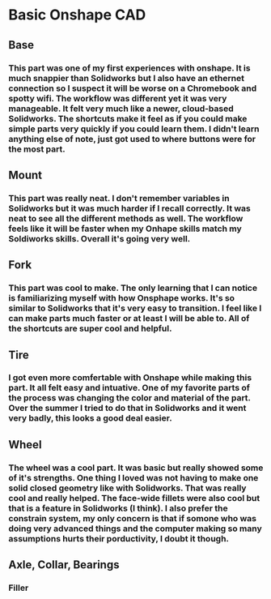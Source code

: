 # Basic Onshape CAD
## Base
### This part was one of my first experiences with onshape. It is much snappier than Solidworks but I also have an ethernet connection so I suspect it will be worse on a Chromebook and spotty wifi. The workflow was different yet it was very manageable. It felt very much like a newer, cloud-based Solidworks. The shortcuts make it feel as if you could make simple parts very quickly if you could learn them. I didn't learn anything else of note, just got used to where buttons were for the most part. 
## Mount
### This part was really neat. I don't remember variables in Solidworks but it was much harder if I recall correctly. It was neat to see all the different methods as well. The workflow feels like it will be faster when my Onhape skills match my Soldiworks skills. Overall it's going very well. 
## Fork 
### This part was cool to make. The only learning that I can notice is familiarizing myself with how Onsphape works. It's so similar to Solidworks that it's very easy to transition. I feel like I can make parts much faster or at least I will be able to. All of the shortcuts are super cool and helpful. 
## Tire
### I got even more comfertable with Onshape while making this part. It all felt easy and intuative. One of my favorite parts of the process was changing the color and material of the part. Over the summer I tried to do that in Solidworks and it went very badly, this looks a good deal easier. 
## Wheel
### The wheel was a cool part. It was basic but really showed some of it's strengths. One thing I loved was not having to make one solid closed geometry like with Solidworks. That was really cool and really helped. The face-wide fillets were also cool but that is a feature in Solidworks (I think). I also prefer the constrain system, my only concern is that if somone who was doing very advanced things and the computer making so many assumptions hurts their porductivity, I doubt it though. 
## Axle, Collar, Bearings
### Filler


